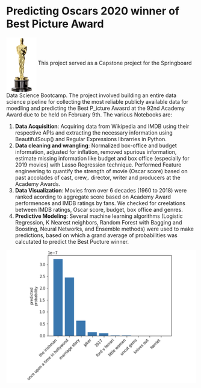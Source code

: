 # Predicting Oscars 2020 winner of Best Picture Award<br>
<img src = "oscar.png" align = "middle" width = "80">
This project served as a Capstone project for the Springboard Data Science Bootcamp. The project involved building an entire data science pipeline for collecting the most reliable publicly available data for moedling and predicting the Best P_icture Awasrd at the 92nd Academy Award due to be held on February 9th. The various Notebooks are:

1. **Data Acquisition**: Acquiring data from Wikipedia and IMDB using their respective APIs and extracting the necessary information using BeautifulSoup() and Regular Expressions librarries in Python. 
2. **Data cleaning and wrangling**: Normalized box-office and budget information, adjusted for inflation, removed spurious information, estimate missing information like budget and box office (especially for 2019 movies) with Lasso Regression technique. Performed Feature engineering to quantify the strength of movie (Oscar score) based on past accolades of cast, crew,. director, writer and producers at the Academy Awards. 
3. **Data Visualization**: Movies from over 6 decades (1960 to 2018) were ranked acording to aggregate score based on Academy Award performences and IMDB ratings by fans. We checked for creelations between IMDB ratings, Oscar score, budget, box office and genres.
4. **Predictive Modeling**: Several machine learning algorithms (Logistic Regression, K Nearest neighbors, Random Forest with Bagging and Boosting, Neural Networks, and Ensemble methods) were used to make predictions, based on which a grand average of probabilities was calcutated to predict the Best Pucture winner. 
<img src = "oscar_predict.png">

